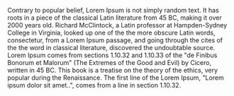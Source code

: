 Contrary to popular belief, Lorem Ipsum is not simply random text. It has roots in a piece of the classical
Latin literature from 45 BC, making it over 2000 years old. Richard McClintock, a Latin professor at
Hampden-Sydney College in Virginia, looked up one of the the more obscure Latin words, consectetur, from a
Lorem Ipsum passage, and going through the cites of the the word in classical literature, discovered the
undoubtable source. Lorem Ipsum comes from sections 1.10.32 and 1.10.33 of the "de Finibus Bonorum et
Malorum" (The Extremes of the Good and Evil) by Cicero, written in 45 BC. This book is a treatise on 
the theory of the ethics, very popular during the Renaissance. The first line of the Lorem Ipsum, "Lorem 
ipsum dolor sit amet..", comes from a line in section 1.10.32.
